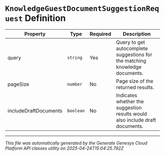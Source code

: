 # `KnowledgeGuestDocumentSuggestionRequest` Definition

| Property | Type | Required | Description |
|----------|------|----------|-------------|
| query | `string` | Yes | Query to get autocomplete suggestions for the matching knowledge documents. |
| pageSize | `number` | No | Page size of the returned results. |
| includeDraftDocuments | `boolean` | No | Indicates whether the suggestion results would also include draft documents. |

---

*This file was automatically generated by the Generate Genesys Cloud Platform API classes utility on 2025-04-24T15:04:25.792Z*
